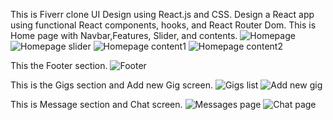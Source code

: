 This is Fiverr clone UI Design using React.js and CSS. Design a React app using functional React components, hooks, and React Router Dom.
This is Home page with Navbar,Features, Slider, and contents.
![Homepage](https://github.com/OshaniWeerathunga/fiverr-clone-webapp/assets/48274910/b1d24d38-967a-45fc-88ba-445df1b2f2e0)
![Homepage slider](https://github.com/OshaniWeerathunga/fiverr-clone-webapp/assets/48274910/5efe6df0-4f77-4783-9a43-b5ad6a0474f6)
![Homepage content1](https://github.com/OshaniWeerathunga/fiverr-clone-webapp/assets/48274910/ca0fbe67-dbc7-4c79-82ad-c3bf6c123294)
![Homepage content2](https://github.com/OshaniWeerathunga/fiverr-clone-webapp/assets/48274910/b9ee3047-9e30-4cd1-b44e-e12369e56715)


This the Footer section.
![Footer](https://github.com/OshaniWeerathunga/fiverr-clone-webapp/assets/48274910/0db0f58e-b054-48b4-846f-cf02db19e4be)

This is the Gigs section and Add new Gig screen.
![Gigs list](https://github.com/OshaniWeerathunga/fiverr-clone-webapp/assets/48274910/a06deb6e-a80a-4500-913f-831c12cb74a2)
![Add new gig](https://github.com/OshaniWeerathunga/fiverr-clone-webapp/assets/48274910/616a8e2b-04a6-4725-b166-da63249cf51a)

This is Message section and Chat screen.
![Messages page](https://github.com/OshaniWeerathunga/fiverr-clone-webapp/assets/48274910/5bdcbfe3-1de8-4032-b195-59ec27f274da)
![Chat page](https://github.com/OshaniWeerathunga/fiverr-clone-webapp/assets/48274910/be36c846-970e-45ac-9b63-0f196afd71b7)


